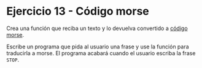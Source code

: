 # Ejercicio 13 - Código morse

Crea una función que reciba un texto y lo devuelva convertido a [código morse](https://es.wikipedia.org/wiki/Código_morse).

Escribe un programa que pida al usuario una frase y use la función para traducirla a morse. El programa acabará cuando el usuario escriba la frase `STOP`.
